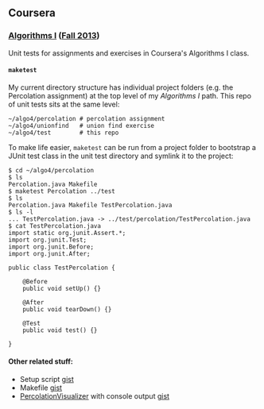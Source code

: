 ## Coursera

### [Algorithms I][1] ([Fall 2013][2])

Unit tests for assignments and exercises in Coursera's Algorithms I class.

#### `maketest`

My current directory structure has individual project folders (e.g. the
Percolation assignment) at the top level of my _Algorithms I_ path. This repo
of unit tests sits at the same level:

    ~/algo4/percolation # percolation assignment
    ~/algo4/unionfind   # union find exercise
    ~/algo4/test        # this repo

To make life easier, `maketest` can be run from a project folder to bootstrap a
JUnit test class in the unit test directory and symlink it to the project:

    $ cd ~/algo4/percolation
    $ ls
    Percolation.java Makefile
    $ maketest Percolation ../test
    $ ls
    Percolation.java Makefile TestPercolation.java
    $ ls -l
    ... TestPercolation.java -> ../test/percolation/TestPercolation.java
    $ cat TestPercolation.java
    import static org.junit.Assert.*;
    import org.junit.Test;
    import org.junit.Before;
    import org.junit.After;

    public class TestPercolation {

        @Before
        public void setUp() {}

        @After
        public void tearDown() {}

        @Test
        public void test() {}

    }

#### Other related stuff:

 - Setup script [gist][3]
 - Makefile [gist][4]
 - [PercolationVisualizer][6] with console output [gist][5]

[1]: https://www.coursera.org/course/algs4partI
[2]: https://class.coursera.org/algs4partI-003/class/index
[3]: https://gist.github.com/ellotheth/6339003
[4]: https://gist.github.com/ellotheth/6315832
[5]: https://gist.github.com/ellotheth/6331848
[6]: http://coursera.cs.princeton.edu/algs4/checklists/percolation20-by-20.mov
